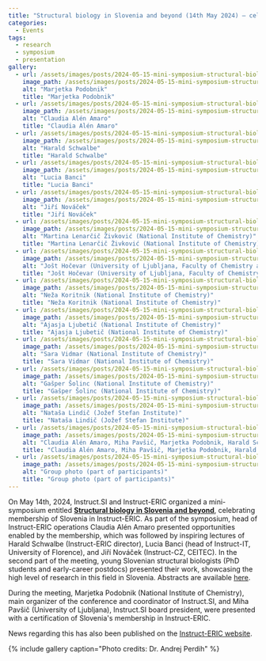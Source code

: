 ```yaml
---
title: "Structural biology in Slovenia and beyond (14th May 2024) – celebrating membership in Instruct-ERIC"
categories:
  - Events
tags:
  - research
  - symposium
  - presentation
gallery:
  - url: /assets/images/posts/2024-05-15-mini-symposium-structural-biology-slovenia-14may24-01.jpg
    image_path: /assets/images/posts/2024-05-15-mini-symposium-structural-biology-slovenia-14may24-01.jpg
    alt: "Marjetka Podobnik"
    title: "Marjetka Podobnik"
  - url: /assets/images/posts/2024-05-15-mini-symposium-structural-biology-slovenia-14may24-02.jpg
    image_path: /assets/images/posts/2024-05-15-mini-symposium-structural-biology-slovenia-14may24-02.jpg
    alt: "Claudia Alén Amaro"
    title: "Claudia Alén Amaro"
  - url: /assets/images/posts/2024-05-15-mini-symposium-structural-biology-slovenia-14may24-03.jpg
    image_path: /assets/images/posts/2024-05-15-mini-symposium-structural-biology-slovenia-14may24-03.jpg
    alt: "Harald Schwalbe"
    title: "Harald Schwalbe"
  - url: /assets/images/posts/2024-05-15-mini-symposium-structural-biology-slovenia-14may24-04.jpg
    image_path: /assets/images/posts/2024-05-15-mini-symposium-structural-biology-slovenia-14may24-04.jpg
    alt: "Lucia Banci"
    title: "Lucia Banci"
  - url: /assets/images/posts/2024-05-15-mini-symposium-structural-biology-slovenia-14may24-05.jpg
    image_path: /assets/images/posts/2024-05-15-mini-symposium-structural-biology-slovenia-14may24-05.jpg
    alt: "Jiří Nováček"
    title: "Jiří Nováček"
  - url: /assets/images/posts/2024-05-15-mini-symposium-structural-biology-slovenia-14may24-06.jpg
    image_path: /assets/images/posts/2024-05-15-mini-symposium-structural-biology-slovenia-14may24-06.jpg
    alt: "Martina Lenarčič Živković (National Institute of Chemistry)"
    title: "Martina Lenarčič Živković (National Institute of Chemistry)"
  - url: /assets/images/posts/2024-05-15-mini-symposium-structural-biology-slovenia-14may24-07.jpg
    image_path: /assets/images/posts/2024-05-15-mini-symposium-structural-biology-slovenia-14may24-07.jpg
    alt: "Jošt Hočevar (University of Ljubljana, Faculty of Chemistry and Chemical Technology)"
    title: "Jošt Hočevar (University of Ljubljana, Faculty of Chemistry and Chemical Technology)"
  - url: /assets/images/posts/2024-05-15-mini-symposium-structural-biology-slovenia-14may24-08.jpg
    image_path: /assets/images/posts/2024-05-15-mini-symposium-structural-biology-slovenia-14may24-08.jpg
    alt: "Neža Koritnik (National Institute of Chemistry)"
    title: "Neža Koritnik (National Institute of Chemistry)"
  - url: /assets/images/posts/2024-05-15-mini-symposium-structural-biology-slovenia-14may24-09.jpg
    image_path: /assets/images/posts/2024-05-15-mini-symposium-structural-biology-slovenia-14may24-09.jpg
    alt: "Ajasja Ljubetič (National Institute of Chemistry)"
    title: "Ajasja Ljubetič (National Institute of Chemistry)"
  - url: /assets/images/posts/2024-05-15-mini-symposium-structural-biology-slovenia-14may24-10.jpg
    image_path: /assets/images/posts/2024-05-15-mini-symposium-structural-biology-slovenia-14may24-10.jpg
    alt: "Sara Vidmar (National Institute of Chemistry)"
    title: "Sara Vidmar (National Institute of Chemistry)"
  - url: /assets/images/posts/2024-05-15-mini-symposium-structural-biology-slovenia-14may24-11.jpg
    image_path: /assets/images/posts/2024-05-15-mini-symposium-structural-biology-slovenia-14may24-11.jpg
    alt: "Gašper Šolinc (National Institute of Chemistry)"
    title: "Gašper Šolinc (National Institute of Chemistry)"
  - url: /assets/images/posts/2024-05-15-mini-symposium-structural-biology-slovenia-14may24-12.jpg
    image_path: /assets/images/posts/2024-05-15-mini-symposium-structural-biology-slovenia-14may24-12.jpg
    alt: "Nataša Lindič (Jožef Stefan Institute)"
    title: "Nataša Lindič (Jožef Stefan Institute)"
  - url: /assets/images/posts/2024-05-15-mini-symposium-structural-biology-slovenia-14may24-13.jpg
    image_path: /assets/images/posts/2024-05-15-mini-symposium-structural-biology-slovenia-14may24-13.jpg
    alt: "Claudia Alén Amaro, Miha Pavšič, Marjetka Podobnik, Harald Schwalbe"
    title: "Claudia Alén Amaro, Miha Pavšič, Marjetka Podobnik, Harald Schwalbe"
  - url: /assets/images/posts/2024-05-15-mini-symposium-structural-biology-slovenia-14may24-14.jpg
    image_path: /assets/images/posts/2024-05-15-mini-symposium-structural-biology-slovenia-14may24-14.jpg
    alt: "Group photo (part of participants)"
    title: "Group photo (part of participants)"
---
```


On May 14th, 2024, Instruct.SI and Instruct-ERIC organized a mini-symposium entitled [**Structural biology in Slovenia and beyond**](/events/mini-symposium-structural-biology-slovenia-invitation), celebrating membership of Slovenia in Instruct-ERIC. As part of the symposium, head of Instruct-ERIC operations Claudia Alén Amaro presented opportunities enabled by the membership, which was followed by inspiring lectures of Harald Schwalbe (Instruct-ERIC director), Lucia Banci (head of Instruct-IT, University of Florence), and Jiří Nováček (Instruct-CZ, CEITEC). In the second part of the meeting, young Slovenian structural biologists (PhD students and early-career postdocs) presented their work, showcasing the high level of research in this field in Slovenia. Abstracts are available [here](https://www.ki.si/fileadmin/user_upload/datoteke-D11/Dogodki_in_mini_simpozij/MS2024/Minisymposium_14May2024-Abstracts.pdf).

During the meeting, Marjetka Podobnik (National Institute of Chemistry), main organizer of the conference and coordinator of Instruct.SI, and Miha Pavšič (University of Ljubljana), Instruct.SI board president, were presented with a certification of Slovenia's membership in Instruct-ERIC.

News regarding this has also been published on the [Instruct-ERIC website](https://instruct-eric.org/news/structural-biology-in-slovenia-and-beyond---an-instruct-eric-minisymposium/).

{% include gallery caption="Photo credits: Dr. Andrej Perdih" %}